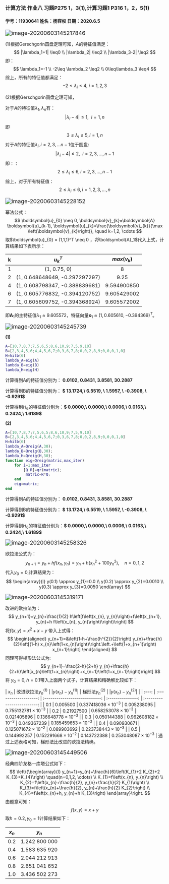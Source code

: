 ### 计算方法  作业八  习题P275 1，3(1),计算习题1 P316 1，2，5(1)

 

#### 学号：11930641     姓名：杨容权       日期：2020.6.5

<img src="C:\Users\rq-ya\AppData\Roaming\Typora\typora-user-images\image-20200603145217846.png" alt="image-20200603145217846" style="zoom: 125%;" />

(1)根据Gerschgorin圆盘定理可知，$A$的特征值满足：
$$
|\lambda_1+1| \leq0
\\
|\lambda_2| \leq2
\\
|\lambda_3-2| \leq2
$$
即：
$$
\lambda_1=-1
\\
-2\leq \lambda_2 \leq2
\\
0\leq\lambda_3 \leq4
$$
综上，所有的特征值都满足：
$$
-2\leq \lambda_i \leq4,\ i=1,2,3
$$


(2)根据Gerschgorin圆盘定理可知，

对于$A$的特征值$\lambda_1,\lambda_n$有：
$$
|\lambda_i-4| \leq1,\ \ i=1,n
$$
即
$$
3\leq \lambda_i \leq5 ,i=1,n
$$
对于$A$的特征值$\lambda_i,i=2,3,...n-1$位于圆盘:
$$
|\lambda_i-4| \leq2,\ \ i=2,3,...,n-1
$$
即：：
$$
2\leq \lambda_i \leq6 ,i=2,3,...,n-1
$$
综上，对于所有特征值：
$$
2\leq \lambda_i \leq6 ,i=1,2,3,...,n
$$






<img src="C:\Users\rq-ya\AppData\Roaming\Typora\typora-user-images\image-20200603145228152.png" alt="image-20200603145228152" style="zoom:125%;" />

幂法公式：
$$
\boldsymbol{u}_{0} \neq 0, \boldsymbol{v}_{k}=\boldsymbol{A} \boldsymbol{u}_{k-1}, \boldsymbol{u}_{k}=\frac{\boldsymbol{v}_{k}}{\max \left(\boldsymbol{v}_{k}\right)}, \quad k=1,2, \cdots
$$
取$\boldsymbol{u}_{0} = (1,1,1)^T \neq 0 $，将$\boldsymbol{A}_1$代入上式，计算结果如下表所示：

|  k   |               $u_k^T$               |  $max(v_k)$  |
| :--: | :---------------------------------: | :----------: |
|  1   |            \(1, 0.75, 0)            |      8       |
|  2   | \(1, 0.648648649,  \-0\.297297297)  |    9\.25     |
|  4   | \(1, 0.608798347,  \-0\.388839681\) | 9\.594900850 |
|  6   | \(1, 0\.605776832, \-0\.394120752\) | 9\.605429002 |
|  7   | \(1, 0\.605609752, -0\.394368924\)  | 9\.605572002 |

即$\boldsymbol{A}_1$的主特征值$\lambda_{1} \approx 9.605572$，特征向量$\boldsymbol{x_1} \approx (1,0.605610,-0.394369)^T$。



<img src="C:\Users\rq-ya\AppData\Roaming\Typora\typora-user-images\image-20200603145245739.png" alt="image-20200603145245739" style="zoom:125%;" />

**(1)**

```matlab
A=[10,7,8,7;7,5,6,5;8,6,10,9;7,5,9,10]
B=[2,3,4,5,6;4,4,5,6,7;0,3,6,7,8;0,0,2,8,9;0,0,0,1,0]
H=hilb(6)
lambda_A=eig(A)
lambda_B=eig(B)
lambda_H=eig(H)
```

计算得到A的特征值分别为： **$0.0102,\ 0.8431,\ 3.8581,\ 30.2887$**

计算得到B的特征值分别为： **$ 13.1724,\  6.5519, \ 1.5957, \ -0.3908, \ -0.9291$**

计算得到$H_6$的特征值分别为：**$   0.0000,\ 0.0000,\ 0.0006,\ 0.0163,\ 0.2424,\ 1.6189$**

**(2)**

```matlab
A=[10,7,8,7;7,5,6,5;8,6,10,9;7,5,9,10]
B=[2,3,4,5,6;4,4,5,6,7;0,3,6,7,8;0,0,2,8,9;0,0,0,1,0]
H=hilb(6)
lambda_A=Qreig(A,30);
lambda_B=Qreig(B,30);
lambda_H=Qreig(H,30);
function eig=Qreig(matric,max_iter)
    for i=1:max_iter
        [Q R]=qr(matric);
         matric=R*Q;
    end
    eig=matric;
end
```

计算得到A的特征值分别为： **$0.0102,\ 0.8431,\ 3.8581,\ 30.2887$**

计算得到B的特征值分别为： **$ 13.1724,\  6.5519, \ 1.5957, \ -0.3908, \ -0.9291$**

计算得到$H_6$的特征值分别为：**$   0.0000,\ 0.0000,\ 0.0006,\ 0.0163,\ 0.2424,\ 1.6189$**

<img src="C:\Users\rq-ya\AppData\Roaming\Typora\typora-user-images\image-20200603145258326.png" alt="image-20200603145258326" style="zoom:125%;" />

欧拉法公式为：
$$
y_{n+1}=y_{n}+h f\left(x_{n}, y_{n}\right)=y_{n}+h\left(x_{n}^{2}+100 y_{n}^{2}\right), \quad n=0,1,2
$$
代入$y_0=0$,计算结果为：
$$
\begin{array}{l}
y(0.1) \approx y_{1}=0.0 \\
y(0.2) \approx y_{2}=0.0010 \\
y(0.3) \approx y_{3}=0.0050
\end{array}
$$


<img src="C:\Users\rq-ya\AppData\Roaming\Typora\typora-user-images\image-20200603145319171.png" alt="image-20200603145319171" style="zoom:125%;" />

改进的欧拉法为：
$$
y_{n+1}=y_{n}+\frac{1}{2} h\left[f\left(x_{n}, y_{n}\right)+f\left(x_{n+1}, y_{n}+h f\left(x_{n}, y_{n}\right)\right)\right]
$$
将$f(x,y)=x^2+x-y$ 带入上式得：
$$
\begin{aligned}
y_{n+1}=&\left(1-h+\frac{h^{2}}{2}\right) y_{n}+\frac{h}{2}\left[(1-h) x_{n}\left(1+x_{n}\right)\right.\left.+\left(1+x_{n+1}\right) x_{n+1}\right]
\end{aligned}
$$
同理可得梯形法公式为:
$$
y_{n+1}=\frac{2-h}{2+h} y_{n}+\frac{h}{2+h}\left[x_{n}\left(1+x_{n}\right)+x_{n+1}\left(1+x_{n+1}\right)\right]
$$
将 $y_0=0,h=0.1$带入上面两个式子，计算结果和精确解比较如下：

| $x_n$ | 改进欧拉法$y_n^{(1)}$ |      $|y(x_n)-y_n^{(1)}|$      | 梯形法$y_n^{(2)}$ |    $|y(x_n)-y_n^{(2)}|$     |
| :---: | :-------------------: | :----------------------------: | :---------------: | :-------------------------: |
| $0.1$ |      $0.005 500$      | $0.337 418 036 \times 10^{-3}$ |   $0.005238095$   | $0.755132781\times10^{-3}$  |
| $0.2$ |     $0.21927500$      |   $0.658253078\times10^{-3}$   |   $0.021405896$   | $0.136648778\times 10^{-3}$ |
| $0.3$ |     $0.050144388$     |  $0.962608182\times 10^{-3}$   |   $0.049367239$   | $0.185459653\times 10^{-3}$ |
| $0.4$ |     $0.090930671$     |  $0.125071672\times 10^{-2}$   |   $0.08990369$2   | $0.223738443\times 10^{-3}$ |
| $0.5$ |     $0.144992257$     |  $0.152291668\times 10^{-2}$   |   $0.143722388$   | $0.253048087\times 10^{-3}$ |
通过上述表格可知，梯形法比改进的欧拉法精确。



<img src="C:\Users\rq-ya\AppData\Roaming\Typora\typora-user-images\image-20200603145449506.png" alt="image-20200603145449506" style="zoom:125%;" />

经典四阶龙格—库塔公式如下：
$$
\left\{\begin{array}{l}
y_{n+1}=y_{n}+\frac{h}{6}\left(K_{1}+2 K_{2}+2 K_{3}+K_{4}\right) \quad(n=0,1,2, \cdots) \\
K_{1}=f\left(x_{n}, y_{n}\right) \\
K_{2}=f\left(x_{n}+\frac{h}{2}, y_{n}+\frac{h}{2} K_{1}\right) \\
K_{3}=f\left(x_{n}+\frac{h}{2}, y_{n}+\frac{h}{2} K_{2}\right) \\
K_{4}=f\left(x_{n}+h, y_{n}+h K_{3}\right)
\end{array}\right.
$$
由题意可知：
$$
f(x,y)=x+y
$$
取$h=0.2,y_0=1$计算结果如下：

| $x_n$ |     $y_n$      |
| :---: | :------------: |
| 0\.2  | 1\.242 800 000 |
| 0\.4  | 1\.583 635 920 |
| 0\.6  | 2\.044 212 913 |
| 0\.8  | 2\.651 041 652 |
| 1\.0  | 3\.436 502 273 |





